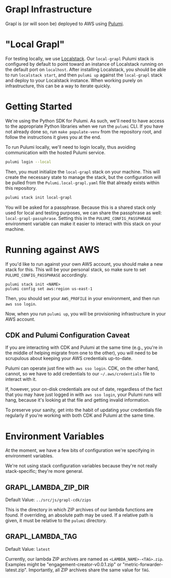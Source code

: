 Grapl Infrastructure
====================

Grapl is (or will soon be) deployed to AWS using [Pulumi][pulumi].

# "Local Grapl"
For testing locally, we use [Localstack][ls]. Our `local-grapl` Pulumi
stack is configured by default to point toward an instance of
Localstack running on the default port on `localhost`. After
installing Localstack, you should be able to run `localstack start`,
and then `pulumi up` against the `local-grapl` stack and deploy to
your Localstack instance. When working purely on infrastructure, this
can be a way to iterate quickly.

# Getting Started

We're using the Python SDK for Pulumi. As such, we'll need to have
access to the appropriate Python libraries when we run the `pulumi`
CLI. If you have not already done so, run `make populate-venv` from
the repository root, and follow the instructions it gives you at the
end.

To run Pulumi locally, we'll need to login locally, thus avoiding
communication with the hosted Pulumi service.

```sh
pulumi login --local
```

Then, you must initialize the `local-grapl` stack on your
machine. This will create the necessary state to manage the stack, but
the configuration will be pulled from the `Pulumi.local-grapl.yaml`
file that already exists within this repository.

```sh
pulumi stack init local-grapl
```

You will be asked for a passphrase. Because this is a shared stack
only used for local and testing purposes, we can share the passphrase
as well: `local-grapl-passphrase`. Setting this in the
`PULUMI_CONFIG_PASSPHRASE` environment variable can make it easier to
interact with this stack on your machine.

# Running against AWS

If you'd like to run against your own AWS account, you should make a
new stack for this. This will be your personal stack, so make sure to
set `PULUMI_CONFIG_PASSPHRASE` accordingly.

```
pulumi stack init <NAME>
pulumi config set aws:region us-east-1
```

Then, you should set your `AWS_PROFILE` in your environment, and then
run `aws sso login`.

Now, when you run `pulumi up`, you will be provisioning infrastructure
in your AWS account.

## CDK and Pulumi Configuration Caveat

If you are interacting with CDK and Pulumi at the same time (e.g.,
you're in the middle of helping migrate from one to the other), you
will need to be scrupulous about keeping your AWS credentials
up-to-date.

Pulumi can operate just fine with `aws sso login`. CDK, on the other
hand, cannot, so we have to add credentials to our
`~/.aws/credentials` file to interact with it.

If, however, your on-disk credentials are out of date, regardless of
the fact that you may have just logged in with `aws sso login`, your
Pulumi runs will hang, because it's looking at that file and getting
invalid information.

To preserve your sanity, get into the habit of updating your
credentials file regularly if you're working with both CDK and Pulumi
at the same time.

# Environment Variables
At the moment, we have a few bits of configuration we're specifying in
environment variables.

We're not using stack configuration variables because they're not
really stack-specific; they're more general.

## GRAPL_LAMBDA_ZIP_DIR

Default Value: `../src/js/grapl-cdk/zips`

This is the directory in which ZIP archives of our lambda functions
are found. If overriding, an absolute path may be used. If a relative
path is given, it must be relative to the `pulumi` directory.

## GRAPL_LAMBDA_TAG

Default Value: `latest`

Currently, our lambda ZIP archives are named as
`<LAMBDA_NAME>-<TAG>.zip`. Examples might be
"engagement-creator-v0.0.1.zip" or
"metric-forwarder-latest.zip". Importantly, all ZIP archives share the
same value for `TAG`.

[pulumi]: https://pulumi.com
[ls]: https://localstack.cloud/
